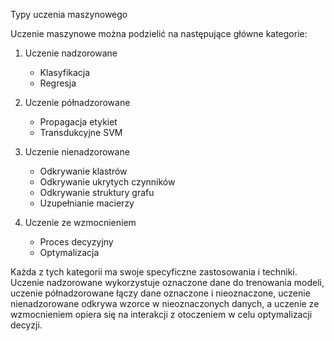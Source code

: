 Typy uczenia maszynowego

Uczenie maszynowe można podzielić na następujące główne kategorie:

1. Uczenie nadzorowane
   - Klasyfikacja
   - Regresja

2. Uczenie półnadzorowane
   - Propagacja etykiet
   - Transdukcyjne SVM

3. Uczenie nienadzorowane
   - Odkrywanie klastrów
   - Odkrywanie ukrytych czynników
   - Odkrywanie struktury grafu
   - Uzupełnianie macierzy

4. Uczenie ze wzmocnieniem
   - Proces decyzyjny
   - Optymalizacja

Każda z tych kategorii ma swoje specyficzne zastosowania i techniki. Uczenie nadzorowane wykorzystuje oznaczone dane do trenowania modeli, uczenie półnadzorowane łączy dane oznaczone i nieoznaczone, uczenie nienadzorowane odkrywa wzorce w nieoznaczonych danych, a uczenie ze wzmocnieniem opiera się na interakcji z otoczeniem w celu optymalizacji decyzji.
